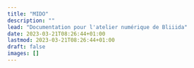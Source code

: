 ```yaml
---
title: "MIDO"
description: ""
lead: "Documentation pour l'atelier numérique de Bliiida"
date: 2023-03-21T08:26:44+01:00
lastmod: 2023-03-21T08:26:44+01:00
draft: false
images: []
---
```

